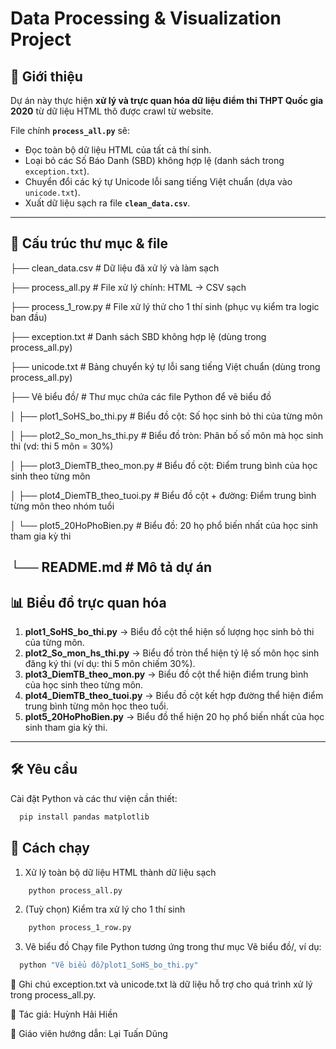 # Data Processing & Visualization Project

## 📌 Giới thiệu
Dự án này thực hiện **xử lý và trực quan hóa dữ liệu điểm thi THPT Quốc gia 2020** từ dữ liệu HTML thô được crawl từ website.

File chính **`process_all.py`** sẽ:
- Đọc toàn bộ dữ liệu HTML của tất cả thí sinh.
- Loại bỏ các Số Báo Danh (SBD) không hợp lệ (danh sách trong `exception.txt`).
- Chuyển đổi các ký tự Unicode lỗi sang tiếng Việt chuẩn (dựa vào `unicode.txt`).
- Xuất dữ liệu sạch ra file **`clean_data.csv`**.

---

## 📂 Cấu trúc thư mục & file
├── clean_data.csv # Dữ liệu đã xử lý và làm sạch

├── process_all.py # File xử lý chính: HTML -> CSV sạch

├── process_1_row.py # File xử lý thử cho 1 thí sinh (phục vụ kiểm tra logic ban đầu)

├── exception.txt # Danh sách SBD không hợp lệ (dùng trong process_all.py)

├── unicode.txt # Bảng chuyển ký tự lỗi sang tiếng Việt chuẩn (dùng trong process_all.py)

├── Vẽ biểu đồ/ # Thư mục chứa các file Python để vẽ biểu đồ

│ ├── plot1_SoHS_bo_thi.py # Biểu đồ cột: Số học sinh bỏ thi của từng môn

│ ├── plot2_So_mon_hs_thi.py # Biểu đồ tròn: Phân bố số môn mà học sinh thi (vd: thi 5 môn = 30%)

│ ├── plot3_DiemTB_theo_mon.py # Biểu đồ cột: Điểm trung bình của học sinh theo từng môn

│ ├── plot4_DiemTB_theo_tuoi.py # Biểu đồ cột + đường: Điểm trung bình từng môn theo nhóm tuổi

│ └── plot5_20HoPhoBien.py # Biểu đồ: 20 họ phổ biến nhất của học sinh tham gia kỳ thi

└── README.md # Mô tả dự án
---

## 📊 Biểu đồ trực quan hóa
1. **plot1_SoHS_bo_thi.py** → Biểu đồ cột thể hiện số lượng học sinh bỏ thi của từng môn.
2. **plot2_So_mon_hs_thi.py** → Biểu đồ tròn thể hiện tỷ lệ số môn học sinh đăng ký thi (ví dụ: thi 5 môn chiếm 30%).
3. **plot3_DiemTB_theo_mon.py** → Biểu đồ cột thể hiện điểm trung bình của học sinh theo từng môn.
4. **plot4_DiemTB_theo_tuoi.py** → Biểu đồ cột kết hợp đường thể hiện điểm trung bình từng môn học theo tuổi.
5. **plot5_20HoPhoBien.py** → Biểu đồ thể hiện 20 họ phổ biến nhất của học sinh tham gia kỳ thi.

---

## 🛠 Yêu cầu
Cài đặt Python và các thư viện cần thiết:
```bash
  pip install pandas matplotlib
```


## 🚀 Cách chạy
1. Xử lý toàn bộ dữ liệu HTML thành dữ liệu sạch
```bash
    python process_all.py
```
2. (Tuỳ chọn) Kiểm tra xử lý cho 1 thí sinh
```bash
    python process_1_row.py
```
3. Vẽ biểu đồ
Chạy file Python tương ứng trong thư mục Vẽ biểu đồ/, ví dụ:
  ```bash
    python "Vẽ biểu đồ/plot1_SoHS_bo_thi.py"
  ```
📌 Ghi chú
  exception.txt và unicode.txt là dữ liệu hỗ trợ cho quá trình xử lý trong process_all.py.

👤 Tác giả: Huỳnh Hải Hiền

👤 Giáo viên hướng dẫn: Lại Tuấn Dũng



